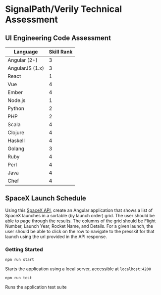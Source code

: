 # SignalPath/Verily Technical Assessment

## UI Engineering Code Assessment

| Language        | Skill Rank |
| --------------- | ---------- |
| Angular (2+)    | 3          |
| AngularJS (1.x) | 3          |
| React           | 1          |
| Vue             | 4          |
| Ember           | 4          |
| Node.js         | 1          |
| Python          | 2          |
| PHP             | 2          |
| Scala           | 4          |
| Clojure         | 4          |
| Haskell         | 4          |
| Golang          | 3          |
| Ruby            | 4          |
| Perl            | 4          |
| Java            | 4          |
| Chef            | 4          |

## SpaceX Launch Schedule

Using this [SpaceX API](https://github.com/r-spacex/SpaceX-API), create an Angular application that shows a list of SpaceX launches in a sortable (by launch order) grid. The user should be able to page through the results. The columns of the grid should be Flight Number, Launch Year, Rocket Name, and Details. For a given launch, the user should be able to click on the row to navigate to the presskit for that launch using the url provided in the API response.

### Getting Started

`npm run start`

Starts the application using a local server, accessible at `localhost:4200`

`npm run test`

Runs the application test suite
